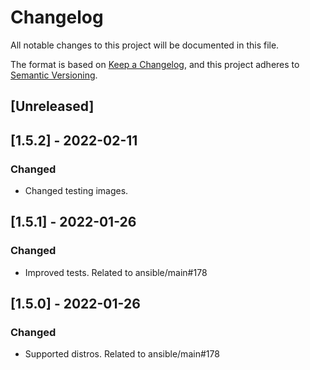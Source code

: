 # Changelog
All notable changes to this project will be documented in this file.

The format is based on [Keep a Changelog](https://keepachangelog.com/en/1.0.0/),
and this project adheres to [Semantic Versioning](https://semver.org/spec/v2.0.0.html).

## [Unreleased]

## [1.5.2] - 2022-02-11
### Changed
- Changed testing images.

## [1.5.1] - 2022-01-26
### Changed
- Improved tests. Related to ansible/main#178

## [1.5.0] - 2022-01-26
### Changed
- Supported distros. Related to ansible/main#178
